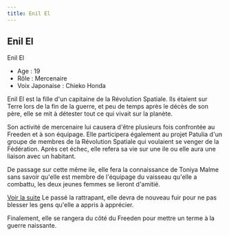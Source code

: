 ```yaml
---
title: Enil El
---
```


Enil El
-------

Enil El


- Age : 19  
- Rôle : Mercenaire  
- Voix Japonaise : Chieko Honda


Enil El est la fille d'un capitaine de la Révolution Spatiale. Ils étaient sur Terre lors de la fin de la guerre, et peu de temps après le décès de son père, elle se mit à détester tout ce qui vivait sur la planète.


Son activité de mercenaire lui causera d'être plusieurs fois confrontée au Freeden et à son équipage. Elle participera également au projet Patulia d'un groupe de membres de la Révolution Spatiale qui voulaient se venger de la Fédération. Après cet échec, elle refera sa vie sur une ile ou elle aura une liaison avec un habitant.


De passage sur cette même ile, elle fera la connaissance de Toniya Malme sans savoir qu'elle est membre de l'équipage du vaisseau qu'elle a combattu, les deux jeunes femmes se lieront d'amitié.


[Voir la suite](javascript:spoiler();)
Le passé la rattrapant, elle devra de nouveau fuir pour ne pas blesser les gens qu'elle a appris à apprécier.


Finalement, elle se rangera du côté du Freeden pour mettre un terme à la guerre naissante.


